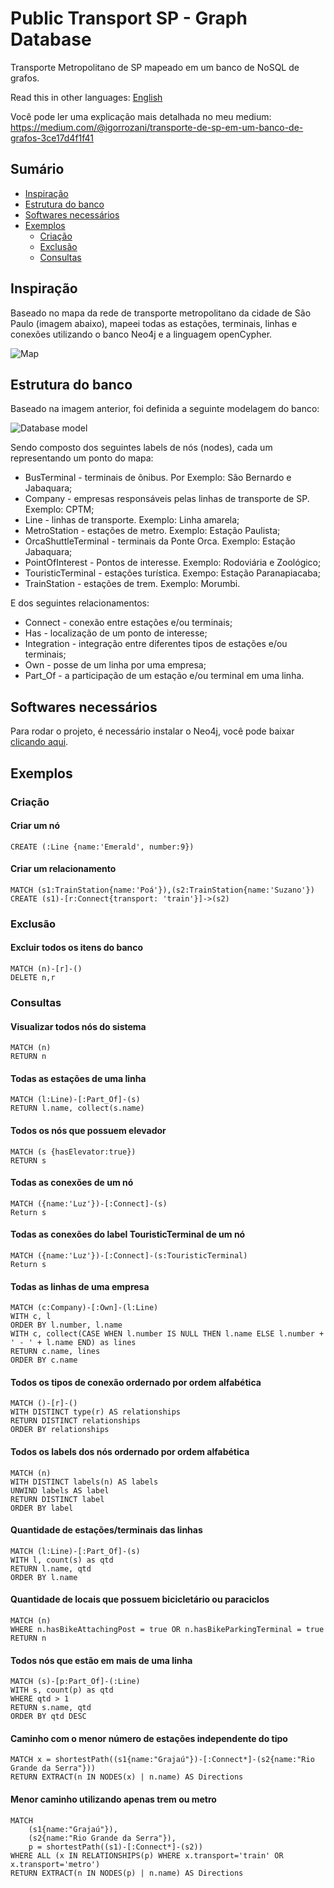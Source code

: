 # Public Transport SP - Graph Database
Transporte Metropolitano de SP mapeado em um banco de NoSQL de grafos.

Read this in other languages: [English](README.md)

Você pode ler uma explicação mais detalhada no meu medium: https://medium.com/@igorrozani/transporte-de-sp-em-um-banco-de-grafos-3ce17d4f1f41

## Sumário
* [Inspiração](#inspiração)
* [Estrutura do banco](#estrutura-do-banco)
* [Softwares necessários](#softwares-necessários)
* [Exemplos](#exemplos)
  * [Criação](#criação)
  * [Exclusão](#exclusão)
  * [Consultas](#consultas)

## Inspiração
Baseado no mapa da rede de transporte metropolitano da cidade de São Paulo (imagem abaixo), mapeei todas as estações, terminais, linhas e conexões utilizando o banco Neo4j e a linguagem openCypher.

![Map](img/map.png?raw=true "Map")

## Estrutura do banco
Baseado na imagem anterior, foi definida a seguinte modelagem do banco:

![Database model](img/TransportSP.png?raw=true "Database model")

Sendo composto dos seguintes labels de nós (nodes), cada um representando um ponto do mapa:
- BusTerminal - terminais de ônibus. Por Exemplo: São Bernardo e Jabaquara;
- Company - empresas responsáveis pelas linhas de transporte de SP. Exemplo: CPTM;
- Line - linhas de transporte. Exemplo: Linha amarela;
- MetroStation - estações de metro. Exemplo: Estação Paulista;
- OrcaShuttleTerminal - terminais da Ponte Orca. Exemplo: Estação Jabaquara;
- PointOfInterest - Pontos de interesse. Exemplo: Rodoviária e Zoológico;
- TouristicTerminal - estações turística. Exempo: Estação Paranapiacaba;
- TrainStation - estações de trem. Exemplo: Morumbi.

E dos seguintes relacionamentos:
- Connect - conexão entre estações e/ou terminais;
- Has - localização de um ponto de interesse;
- Integration - integração entre diferentes tipos de estações e/ou terminais;
- Own - posse de um linha por uma empresa;
- Part_Of - a participação de um estação e/ou terminal em uma linha.

## Softwares necessários

Para rodar o projeto, é necessário instalar o Neo4j, você pode baixar [clicando aqui](https://neo4j.com/download).

## Exemplos

### Criação

#### Criar um nó

```
CREATE (:Line {name:'Emerald', number:9})
```

#### Criar um relacionamento

```
MATCH (s1:TrainStation{name:'Poá'}),(s2:TrainStation{name:'Suzano'})
CREATE (s1)-[r:Connect{transport: 'train'}]->(s2)
```

### Exclusão

#### Excluir todos os itens do banco

```
MATCH (n)-[r]-()
DELETE n,r
```

### Consultas

#### Visualizar todos nós do sistema

```
MATCH (n)
RETURN n
```

#### Todas as estações de uma linha

```
MATCH (l:Line)-[:Part_Of]-(s)
RETURN l.name, collect(s.name)
```

#### Todos os nós que possuem elevador

```
MATCH (s {hasElevator:true})
RETURN s
```

#### Todas as conexões de um nó

```
MATCH ({name:'Luz'})-[:Connect]-(s)
Return s
```

#### Todas as conexões do label TouristicTerminal de um nó

```
MATCH ({name:'Luz'})-[:Connect]-(s:TouristicTerminal)
Return s
```

#### Todas as linhas de uma empresa

```
MATCH (c:Company)-[:Own]-(l:Line)
WITH c, l
ORDER BY l.number, l.name
WITH c, collect(CASE WHEN l.number IS NULL THEN l.name ELSE l.number + ' - ' + l.name END) as lines
RETURN c.name, lines
ORDER BY c.name
```

#### Todos os tipos de conexão ordernado por ordem alfabética

```
MATCH ()-[r]-()
WITH DISTINCT type(r) AS relationships
RETURN DISTINCT relationships
ORDER BY relationships
```

#### Todos os labels dos nós ordernado por ordem alfabética

```
MATCH (n)
WITH DISTINCT labels(n) AS labels
UNWIND labels AS label
RETURN DISTINCT label
ORDER BY label
```

#### Quantidade de estações/terminais das linhas

```
MATCH (l:Line)-[:Part_Of]-(s)
WITH l, count(s) as qtd
RETURN l.name, qtd
ORDER BY l.name
```

#### Quantidade de locais que possuem bicicletário ou paraciclos

```
MATCH (n)
WHERE n.hasBikeAttachingPost = true OR n.hasBikeParkingTerminal = true
RETURN n
```

#### Todos nós que estão em mais de uma linha

```
MATCH (s)-[p:Part_Of]-(:Line)
WITH s, count(p) as qtd
WHERE qtd > 1
RETURN s.name, qtd
ORDER BY qtd DESC
```

#### Caminho com o menor número de estações independente do tipo

```
MATCH x = shortestPath((s1{name:"Grajaú"})-[:Connect*]-(s2{name:"Rio Grande da Serra"}))
RETURN EXTRACT(n IN NODES(x) | n.name) AS Directions
```

#### Menor caminho utilizando apenas trem ou metro

```
MATCH 
	(s1{name:"Grajaú"}), 
    (s2{name:"Rio Grande da Serra"}),
	p = shortestPath((s1)-[:Connect*]-(s2))
WHERE ALL (x IN RELATIONSHIPS(p) WHERE x.transport='train' OR x.transport='metro')
RETURN EXTRACT(n IN NODES(p) | n.name) AS Directions
```
